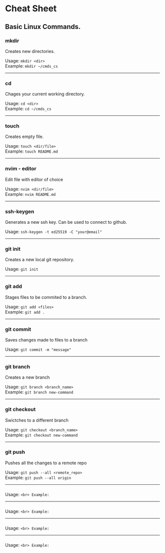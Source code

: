 # Cheat Sheet

## Basic Linux Commands.

### mkdir

Creates new directories.

Usage:   `mkdir <dir>` <br>
Example: `mkdir ~/cmds_cs` 

---

### cd

Chages your current working directory.

Usage:   `cd <dir>` <br>
Example: `cd ~/cmds_cs`

---

### touch

Creates empty file.

Usage: `touch <dir/file>` <br>
Example: `touch README.md`

---

### nvim - editor 

Edit file with editor of choice

Usage:   `nvim <dir/file>` <br>
Example: `nvim README.md`

---

### ssh-keygen

Generates a new ssh key. Can be used to connect to github.

Usage:   `ssh-keygen -t ed25519 -C "your@email"` <br>

---

### git init 

Creates a new local git repository.

Usage:   `git init` <br>

---

### git add 

Stages files to be commited to a branch.

Usage:   `git add <files>` <br>
Example: `git add .` 

---

### git commit 

Saves changes made to files to a branch

Usage:   `git commit -m "message"` <br>

---

### git branch 

Creates a new branch

Usage:   `git branch <branch_name>` <br>
Example: `git branch new-command`

---

### git checkout 

Swictches to a different branch

Usage:   `git checkout <branch_name>` <br>
Example: `git checkout new-command`

---

### git push 

Pushes all the changes to a remote repo

Usage:   `git push --all <remote_repo>` <br>
Example: `git push --all origin`

---

### 



Usage:   `` <br>
Example: ``

---

### 



Usage:   `` <br>
Example: ``

---

### 



Usage:   `` <br>
Example: ``

---

### 



Usage:   `` <br>
Example: ``
